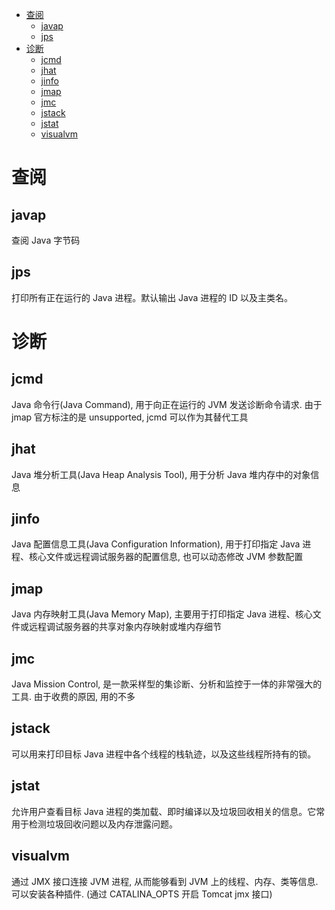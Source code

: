 <!-- TOC -->

- [查阅](#查阅)
    - [javap](#javap)
    - [jps](#jps)
- [诊断](#诊断)
    - [jcmd](#jcmd)
    - [jhat](#jhat)
    - [jinfo](#jinfo)
    - [jmap](#jmap)
    - [jmc](#jmc)
    - [jstack](#jstack)
    - [jstat](#jstat)
    - [visualvm](#visualvm)

<!-- /TOC -->

# 查阅

## javap

查阅 Java 字节码

## jps

打印所有正在运行的 Java 进程。默认输出 Java 进程的 ID 以及主类名。

# 诊断

## jcmd

Java 命令行(Java Command), 用于向正在运行的 JVM 发送诊断命令请求. 由于 jmap 官方标注的是 unsupported, jcmd 可以作为其替代工具

## jhat

Java 堆分析工具(Java Heap Analysis Tool), 用于分析 Java 堆内存中的对象信息

## jinfo

Java 配置信息工具(Java Configuration Information), 用于打印指定 Java 进程、核心文件或远程调试服务器的配置信息, 也可以动态修改 JVM 参数配置

## jmap

Java 内存映射工具(Java Memory Map), 主要用于打印指定 Java 进程、核心文件或远程调试服务器的共享对象内存映射或堆内存细节

## jmc

Java Mission Control, 是一款采样型的集诊断、分析和监控于一体的非常强大的工具. 由于收费的原因, 用的不多

## jstack

可以用来打印目标 Java 进程中各个线程的栈轨迹，以及这些线程所持有的锁。

## jstat

允许用户查看目标 Java 进程的类加载、即时编译以及垃圾回收相关的信息。它常用于检测垃圾回收问题以及内存泄露问题。

## visualvm

通过 JMX 接口连接 JVM 进程, 从而能够看到 JVM 上的线程、内存、类等信息. 可以安装各种插件. (通过 CATALINA_OPTS 开启 Tomcat jmx 接口)